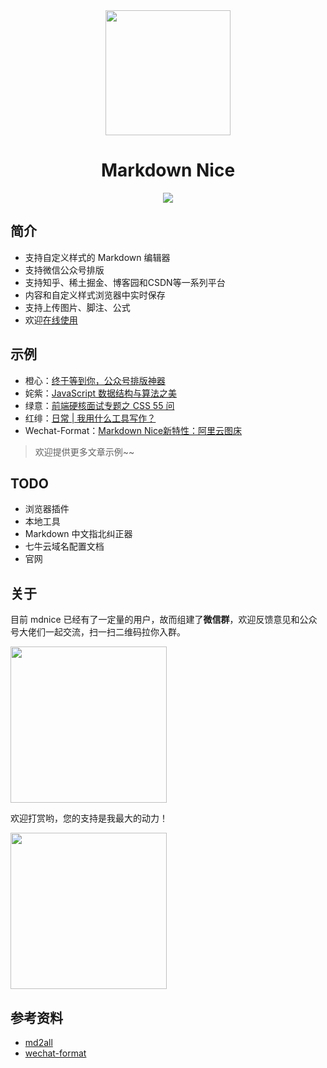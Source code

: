 <div align="center">
<a href="https://mdnice.com">
<img width="200" src="./logo.png"/>
</a>
</div>
<h1 align="center">Markdown Nice</h1>
<p align="center"><img src="https://api.travis-ci.org/zhning12/markdown-nice.svg?branch=master"></p>

## 简介

- 支持自定义样式的 Markdown 编辑器
- 支持微信公众号排版
- 支持知乎、稀土掘金、博客园和CSDN等一系列平台
- 内容和自定义样式浏览器中实时保存
- 支持上传图片、脚注、公式
- 欢迎[在线使用](https://mdnice.com/)

## 示例

- 橙心：[终于等到你，公众号排版神器](https://mp.weixin.qq.com/s/raFgkqlV5hZmrXiEWVAyfQ)
- 姹紫：[JavaScript 数据结构与算法之美](https://mp.weixin.qq.com/s/KmoRDGdJLZ7reMfTDDaFGg)
- 绿意：[前端硬核面试专题之 CSS 55 问](https://mp.weixin.qq.com/s/SVKMsQtOLNqYXeT_f95FUw)
- 红绯：[日常 | 我用什么工具写作？](https://mp.weixin.qq.com/s/DrvJBEWqH14atF_4O1IXFw)
- Wechat-Format：[Markdown Nice新特性：阿里云图床](https://mp.weixin.qq.com/s/QPsOUkLCsvhqSicTOGaHJg)

> 欢迎提供更多文章示例~~

## TODO

- 浏览器插件
- 本地工具
- Markdown 中文指北纠正器
- 七牛云域名配置文档
- 官网

## 关于

目前 mdnice 已经有了一定量的用户，故而组建了**微信群**，欢迎反馈意见和公众号大佬们一起交流，扫一扫二维码拉你入群。

<img width="250px" src="https://draw-wechat.oss-cn-hangzhou.aliyuncs.com/%E7%89%A7%E7%A0%81%E5%95%A6%E5%B0%8F%E5%8F%B7%E4%BA%8C%E7%BB%B4%E7%A0%81_20190929092055.JPG"/>


欢迎打赏哟，您的支持是我最大的动力！

<img width="250px" src="https://draw-wechat.oss-cn-hangzhou.aliyuncs.com/%E6%89%93%E8%B5%8F%E4%BA%8C%E7%BB%B4%E7%A0%81_20190825201704.png"/>

## 参考资料

- [md2all](https://md.aclickall.com/)
- [wechat-format](https://github.com/lyricat/wechat-format)
